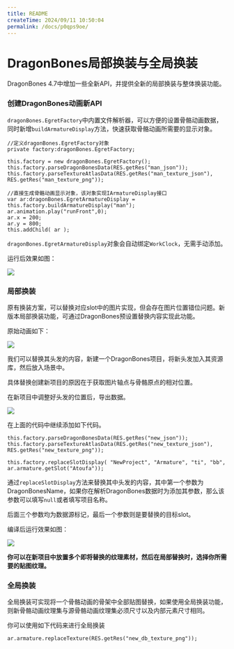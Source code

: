 ```yaml
---
title: README
createTime: 2024/09/11 10:50:04
permalink: /docs/p0qps9oe/
---
```

# DragonBones局部换装与全局换装

DragonBones 4.7中增加一些全新API，并提供全新的局部换装与整体换装功能。

### 创建DragonBones动画新API

`dragonBones.EgretFactory`中内置文件解析器，可以方便的设置骨骼动画数据，同时新增`buildArmatureDisplay`方法，快速获取骨骼动画所需要的显示对象。

```
//定义dragonBones.EgretFactory对象
private factory:dragonBones.EgretFactory;

this.factory = new dragonBones.EgretFactory();
this.factory.parseDragonBonesData(RES.getRes("man_json"));
this.factory.parseTextureAtlasData(RES.getRes("man_texture_json"), RES.getRes("man_texture_png"));

//直接生成骨骼动画显示对象，该对象实现IArmatureDisplay接口
var ar:dragonBones.EgretArmatureDisplay = this.factory.buildArmatureDisplay("man");
ar.animation.play("runFront",0);
ar.x = 200;
ar.y = 800;
this.addChild( ar );
```

`dragonBones.EgretArmatureDisplay`对象会自动绑定`WorkClock`，无需手动添加。

运行后效果如图：

![](db1.png)

### 局部换装

原有换装方案，可以替换对应slot中的图片实现，但会存在图片位置错位问题。新版本局部换装功能，可通过DragonBones预设置替换内容实现此功能。

原始动画如下：

![](db2.png)

我们可以替换其头发的内容，新建一个DragonBones项目，将新头发加入其资源库，然后放入场景中。

具体替换创建新项目的原因在于获取图片轴点与骨骼原点的相对位置。

在新项目中调整好头发的位置后，导出数据。

![](db3.png)

在上面的代码中继续添加如下代码。

```
this.factory.parseDragonBonesData(RES.getRes("new_json"));
this.factory.parseTextureAtlasData(RES.getRes("new_texture_json"), RES.getRes("new_texture_png"));

this.factory.replaceSlotDisplay( "NewProject", "Armature", "ti", "bb", ar.armature.getSlot("Atoufa"));
```

通过`replaceSlotDisplay`方法来替换其中头发的内容，其中第一个参数为DragonBonesName，如果你在解析DragonBones数据时为添加其参数，那么该参数可以填写`null`或者填写项目名称。

后面三个参数均为数据源标记，最后一个参数则是要替换的目标slot。

编译后运行效果如图：

![](db4.png)

**你可以在新项目中放置多个即将替换的纹理素材，然后在局部替换时，选择你所需要的贴图纹理。**

### 全局换装

全局换装可实现将一个骨骼动画的骨架中全部贴图替换，如果使用全局换装功能，则新骨骼动画纹理集与源骨骼动画纹理集必须尺寸以及内部元素尺寸相同。

你可以使用如下代码来进行全局换装

```
ar.armature.replaceTexture(RES.getRes("new_db_texture_png"));
```

